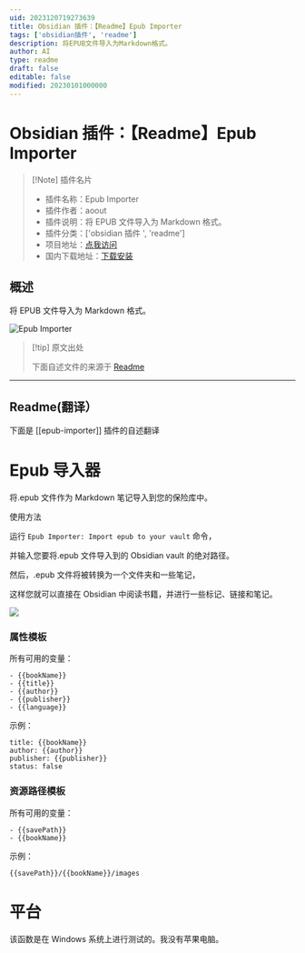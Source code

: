 ```yaml
---
uid: 2023120719273639
title: Obsidian 插件：【Readme】Epub Importer
tags: ['obsidian插件', 'readme']
description: 将EPUB文件导入为Markdown格式。
author: AI
type: readme
draft: false
editable: false
modified: 20230101000000
---
```


# Obsidian 插件：【Readme】Epub Importer

> [!Note] 插件名片
> - 插件名称：Epub Importer
> - 插件作者：aoout
> - 插件说明：将 EPUB 文件导入为 Markdown 格式。
> - 插件分类：['obsidian 插件 ', 'readme']
> - 项目地址：[点我访问](https://github.com/aoout/obsidian-epub-importer)
> - 国内下载地址：[下载安装](https://pkmer.cn/products/plugin/pluginMarket/?epub-importer)

## 概述

将 EPUB 文件导入为 Markdown 格式。

![Epub Importer](https://cdn.pkmer.cn/covers/epub-importer.gif!pkmer)

> [!tip] 原文出处
>
>下面自述文件的来源于 [Readme](https://ghproxy.net/https://raw.githubusercontent.com/aoout/obsidian-epub-importer/master/README.md)
>

---

## Readme(翻译）

下面是 [[epub-importer]] 插件的自述翻译

# Epub 导入器

将.epub 文件作为 Markdown 笔记导入到您的保险库中。

使用方法

运行 `Epub Importer: Import epub to your vault` 命令，

并输入您要将.epub 文件导入到的 Obsidian vault 的绝对路径。

然后，.epub 文件将被转换为一个文件夹和一些笔记，

这样您就可以直接在 Obsidian 中阅读书籍，并进行一些标记、链接和笔记。

![](https://cdn.pkmer.cn/covers/epub-importer_2_0.gif!pkmer)

### 属性模板

所有可用的变量：

```
- {{bookName}}
- {{title}}
- {{author}}
- {{publisher}}
- {{language}}
```

示例：

```
title: {{bookName}}
author: {{author}}
publisher: {{publisher}}
status: false
```

### 资源路径模板

所有可用的变量：

```
- {{savePath}}
- {{bookName}}
```

示例：

```
{{savePath}}/{{bookName}}/images
```

# 平台

该函数是在 Windows 系统上进行测试的。我没有苹果电脑。
